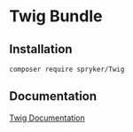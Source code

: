# Twig Bundle

## Installation

```
composer require spryker/Twig
```

## Documentation

[Twig Documentation](https://spryker.github.io/twig/index.html)




